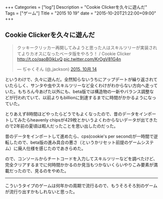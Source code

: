 +++
Categories = ["log"]
Description = "Cookie Clickerを久々に遊んだ"
Tags = ["ゲーム"]
Title = "2015 10 19"
date = "2015-10-20T21:22:00+09:00"
+++

## Cookie Clickerを久々に遊んだ
<blockquote class="twitter-tweet" lang="ja"><p lang="ja" dir="ltr">クッキークリッカー再開してみようと思った人はスキルツリーが実装されてよりカオスになったベータ版をやろう！ / Cookie Clicker <a href="http://t.co/qaoB0ikLvQ">http://t.co/qaoB0ikLvQ</a>&#10;<a href="https://t.co/KrOgV81G4n">pic.twitter.com/KrOgV81G4n</a></p>&mdash; ぢゃくそん (@_jackson) <a href="https://twitter.com/_jackson/status/654292046186835968">2015, 10月 14</a></blockquote>
<script async src="//platform.twitter.com/widgets.js" charset="utf-8"></script>

というわけで、久々に遊んだ。全然知らないうちにアップデートが繰り返されていたらしく、サンタや虫やスキルツリーなど全くわけがわからない方向へ走っていた。もちろん今あげた以外にも、beta版では構造物の一新やバランス調整などが行われていて、以前よりもbillionに到達するまでに時間がかかるようになっていた。

とりあえず8時間ほどやったらどうでもよくなったので、昔のデータをインポートしてみたらheavenly chipsが429枚とかいうよくわからないデータが出てきたので2年前の夏頃は暇人だったことを思い出したのだった。

昔のデータをインポートして進めたら、cps(cookie's per second)が一時間で逆転したので、beta版の進み具合の悪さ（というかリセット前提のゲームシステム）に廃人仕様を感じたのであきらめた。

ので、コンソールからチートコードを入力してスキルツリーなどを調べたけど、完全クリアするまでに何時間かかるのか見当もつかないくらいやりこみ要素が満載だったので、見るのをやめた。

----

こういうタイプのゲームは何年かの周期で流行るので、もうそろそろ別のゲームが流行り出すかもしれないと思った。